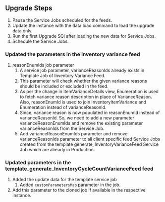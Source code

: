 ## Upgrade Steps

1. Pause the Service Jobs scheduled for the feeds.
2. Update the instance with the data load command to load the upgrade data only.
3. Run the first Upgrade SQl after loading the new data for Service Jobs.
4. Schedule the Service Jobs.

### Updated the parameters in the inventory variance feed
1. reasonEnumIds job parameter
   1. A service job parameter, varianceReasonIds already exists in Template Job of Inventory Variance Feed.
   2. This parameter will check whether the given variance reasons should be included or excluded in the feed.
   3. As per the change in ItemVarianceDetails view, Enumeration is used to fetch variance reason description in place of VarianceReason.
      Also, reasonEnumId is used to join InventoryItemVariance and Enumeration instead of varianceReasonId.
   4. Since, variance reason is now populated in reasonEnumId instead of varianceReasonId. So, we need to add a new parameter varianceReasonEnumIds and remove the
      existing parameter varianceReasonIds from the Service Job.
   5. Add varianceReasonEnumIds parameter and remove varianceReasonIds parameter to all client specific feed Service Jobs created from the template generate_InventoryVarianceFeed Service Job which are already in Production.
         

### Updated parameters in the template_generate_InventoryCycleCountVarianceFeed feed
1. Added the update data for the template service job
   1. Added `customParametersMap` parameter in the job.
2. Add this parameter to the cloned job if available in the respective instance.